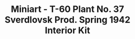 ---
layout: product
title: "Miniart - T-60 Plant No. 37 Sverdlovsk Prod. Spring 1942 Interior Kit"
price: "4600" 
desc: "N/A"
img_path: "/assets/img/MI35260.jpg"
brand: "N/A"
available: false
special_offer: false
new: false
soon: false
cat: "010000"
subcat: "010100"
subsubcat: "0N/A"
sifra: "MI35260"
popular: true
---